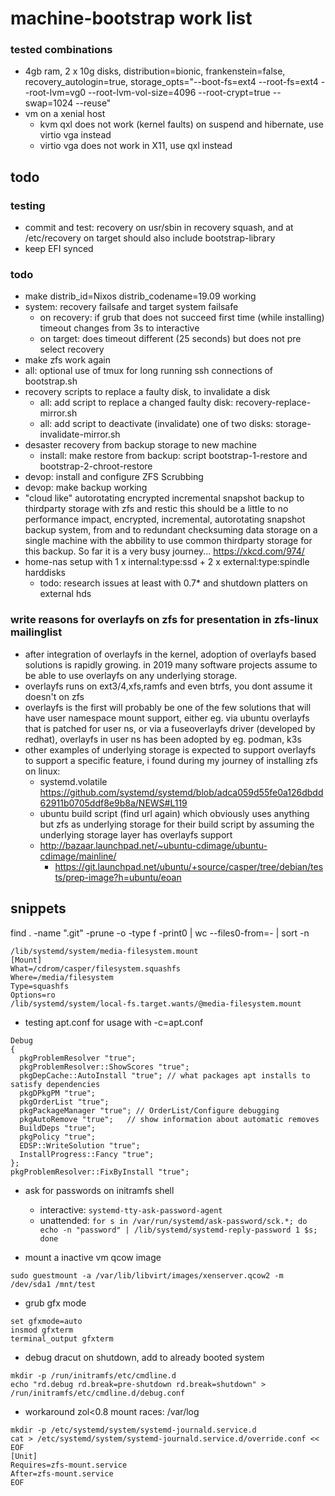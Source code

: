 # machine-bootstrap work list

### tested combinations
+ 4gb ram, 2 x 10g disks, distribution=bionic, frankenstein=false, recovery_autologin=true, storage_opts="--boot-fs=ext4 --root-fs=ext4 --root-lvm=vg0 --root-lvm-vol-size=4096 --root-crypt=true --swap=1024 --reuse"
+ vm on a xenial host
    + kvm qxl does not work (kernel faults) on suspend and hibernate, use virtio vga instead
    + virtio vga does not work in X11, use qxl instead

## todo

### testing
+ commit and test: recovery on usr/sbin in recovery squash, and at /etc/recovery on target should also include bootstrap-library
+ keep EFI synced

### todo
+ make distrib_id=Nixos distrib_codename=19.09 working
+ system: recovery failsafe and target system failsafe
    + on recovery: if grub that does not succeed first time (while installing) timeout changes from 3s to interactive
    + on target: does timeout different (25 seconds) but does not pre select recovery
+ make zfs work again
+ all: optional use of tmux for long running ssh connections of bootstrap.sh
+ recovery scripts to replace a faulty disk, to invalidate a disk
    + all: add script to replace a changed faulty disk: recovery-replace-mirror.sh
    + all: add script to deactivate (invalidate) one of two disks: storage-invalidate-mirror.sh
+ desaster recovery from backup storage to new machine
    + install: make restore from backup: script bootstrap-1-restore and bootstrap-2-chroot-restore
+ devop: install and configure ZFS Scrubbing
+ devop: make backup working
+ "cloud like" autorotating encrypted incremental snapshot backup to thirdparty storage with zfs and restic
    this should be a little to no performance impact, encrypted, incremental, autorotating snapshot backup system, from and to redundant checksuming data storage on a single machine with the abbility to use common thirdparty storage for this backup. So far it is a very busy journey... https://xkcd.com/974/
+ home-nas setup with 1 x internal:type:ssd + 2 x external:type:spindle harddisks
    + todo: research issues at least with 0.7* and shutdown platters on external hds
    
### write reasons for overlayfs on zfs for presentation in zfs-linux mailinglist
+ after integration of overlayfs in the kernel,
    adoption of overlayfs based solutions is rapidly growing.
    in 2019 many software projects assume to be able
    to use overlayfs on any underlying storage.
+ overlayfs runs on ext3/4,xfs,ramfs and even btrfs, you dont assume it doesn't on zfs
+ overlayfs is the first will probably be one of the few solutions
    that will have user namespace mount support, either eg.
    via ubuntu overlayfs that is patched for user ns,
    or via a fuseoverlayfs driver (developed by redhat),
    overlayfs in user ns has been adopted by eg. podman, k3s
+ other examples of underlying storage is expected to support overlayfs to support a specific feature, i found during my journey of installing zfs on linux:
    + systemd.volatile https://github.com/systemd/systemd/blob/adca059d55fe0a126dbdd62911b0705ddf8e9b8a/NEWS#L119
    + ubuntu build script (find url again) which obviously uses anything but zfs as underlying storage for their build script by assuming the underlying storage layer has overlayfs support
    + http://bazaar.launchpad.net/~ubuntu-cdimage/ubuntu-cdimage/mainline/
        + https://git.launchpad.net/ubuntu/+source/casper/tree/debian/tests/prep-image?h=ubuntu/eoan

## snippets

find . -name ".git" -prune -o -type f -print0 | wc --files0-from=- | sort -n

```
/lib/systemd/system/media-filesystem.mount
[Mount]
What=/cdrom/casper/filesystem.squashfs
Where=/media/filesystem
Type=squashfs
Options=ro
/lib/systemd/system/local-fs.target.wants/@media-filesystem.mount
```

+ testing apt.conf for usage with -c=apt.conf
```
Debug
{
  pkgProblemResolver "true";
  pkgProblemResolver::ShowScores "true";
  pkgDepCache::AutoInstall "true"; // what packages apt installs to satisfy dependencies
  pkgDPkgPM "true";
  pkgOrderList "true";
  pkgPackageManager "true"; // OrderList/Configure debugging
  pkgAutoRemove "true";   // show information about automatic removes
  BuildDeps "true";
  pkgPolicy "true";
  EDSP::WriteSolution "true";
  InstallProgress::Fancy "true";
};
pkgProblemResolver::FixByInstall "true";
```

+ ask for passwords on initramfs shell

  + interactive: `systemd-tty-ask-password-agent`
  + unattended: `for s in /var/run/systemd/ask-password/sck.*; do echo -n "password" | /lib/systemd/systemd-reply-password 1 $s; done`

+ mount a inactive vm qcow image

```
sudo guestmount -a /var/lib/libvirt/images/xenserver.qcow2 -m /dev/sda1 /mnt/test
```

+ grub gfx mode
```
set gfxmode=auto
insmod gfxterm
terminal_output gfxterm
```

+ debug dracut on shutdown, add to already booted system

```
mkdir -p /run/initramfs/etc/cmdline.d
echo "rd.debug rd.break=pre-shutdown rd.break=shutdown" > /run/initramfs/etc/cmdline.d/debug.conf
```

+ workaround zol<0.8 mount races: /var/log

```
mkdir -p /etc/systemd/system/systemd-journald.service.d
cat > /etc/systemd/system/systemd-journald.service.d/override.conf << EOF
[Unit]
Requires=zfs-mount.service
After=zfs-mount.service
EOF
```
